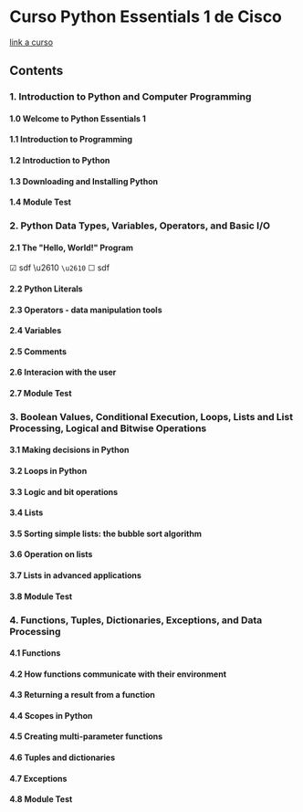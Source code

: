 # Curso Python Essentials 1 de Cisco
[link a curso](https://skillsforall.com/course/python-essentials-1)

## Contents
### 1. Introduction to Python and Computer Programming
#### 1.0 Welcome to Python Essentials 1
#### 1.1 Introduction to Programming
#### 1.2 Introduction to Python
#### 1.3 Downloading and Installing Python
#### 1.4 Module Test

### 2. Python Data Types, Variables, Operators, and Basic I/O
#### 2.1 The "Hello, World!" Program
☑ sdf 
\u2610
`\u2610`
☐ sdf
#### 2.2 Python Literals
#### 2.3 Operators - data manipulation tools
#### 2.4 Variables
#### 2.5 Comments
#### 2.6 Interacion with the user
#### 2.7 Module Test

### 3. Boolean Values, Conditional Execution, Loops, Lists and List Processing, Logical and Bitwise Operations
#### 3.1 Making decisions in Python
#### 3.2 Loops in Python
#### 3.3 Logic and bit operations
#### 3.4 Lists
#### 3.5 Sorting simple lists: the bubble sort algorithm
#### 3.6 Operation on lists
#### 3.7 Lists in advanced applications
#### 3.8 Module Test

### 4. Functions, Tuples, Dictionaries, Exceptions, and Data Processing
#### 4.1 Functions
#### 4.2 How functions communicate with their environment
#### 4.3 Returning a result from a function
#### 4.4 Scopes in Python
#### 4.5 Creating multi-parameter functions
#### 4.6 Tuples and dictionaries
#### 4.7 Exceptions
#### 4.8 Module Test
